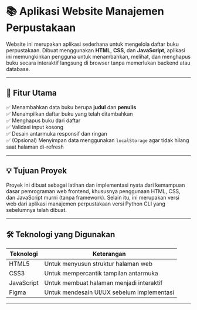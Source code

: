 # 📚 Aplikasi Website Manajemen Perpustakaan

Website ini merupakan aplikasi sederhana untuk mengelola daftar buku perpustakaan. Dibuat menggunakan **HTML**, **CSS**, dan **JavaScript**, aplikasi ini memungkinkan pengguna untuk menambahkan, melihat, dan menghapus buku secara interaktif langsung di browser tanpa memerlukan backend atau database.

---

## 🧩 Fitur Utama

✅ Menambahkan data buku berupa **judul** dan **penulis**  
✅ Menampilkan daftar buku yang telah ditambahkan  
✅ Menghapus buku dari daftar  
✅ Validasi input kosong  
✅ Desain antarmuka responsif dan ringan  
✅ (Opsional) Menyimpan data menggunakan `localStorage` agar tidak hilang saat halaman di-refresh

---

## 💡 Tujuan Proyek

Proyek ini dibuat sebagai latihan dan implementasi nyata dari kemampuan dasar pemrograman web frontend, khususnya penggunaan HTML, CSS, dan JavaScript murni (tanpa framework). Selain itu, ini merupakan versi web dari aplikasi manajemen perpustakaan versi Python CLI yang sebelumnya telah dibuat.

---

## 🛠️ Teknologi yang Digunakan

| Teknologi   | Keterangan                                 |
|-------------|---------------------------------------------|
| HTML5       | Untuk menyusun struktur halaman web        |
| CSS3        | Untuk mempercantik tampilan antarmuka      |
| JavaScript  | Untuk membuat halaman menjadi interaktif   |
| Figma       | Untuk mendesain UI/UX sebelum implementasi |

---